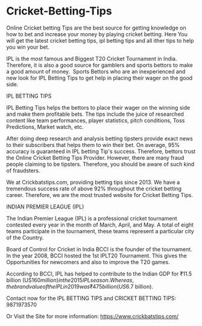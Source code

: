 # Cricket-Betting-Tips
Online Cricket betting Tips are the best source for getting knowledge on how to bet and increase your money by playing cricket betting. Here You will get the latest cricket betting tips, ipl betting tips and all ither tips to help you win your bet.

IPL is the most famous and Biggest T20 Cricket Tournament in India. Therefore, it is also a good source for gamblers and sports bettors to make a good amount of money.  Sports Bettors who are an inexperienced and new look for IPL Betting Tips to get help in placing their wager on the good side.

IPL BETTING TIPS 

IPL Betting Tips helps the bettors to place their wager on the winning side and make them profitable bets. The tips include the juice of researched content like team performances, player statistics, pitch conditions, Toss Predictions, Market watch, etc.

After doing deep research and analysis betting tipsters provide exact news to their subscribers that helps them to win their bet. On average, 95% accuracy is guaranteed in IPL betting Tip's success. Therefore, bettors trust the Online Cricket Betting Tips Provider. However, there are many fraud people claiming to be tipsters. Therefore, you should be aware of such kind of fraudsters.

We at Crickbatstips.com, providing betting tips since 2013. We have a tremendous success rate of above 92% throughout the cricket betting career. Therefore, we are the most trusted website for Cricket Betting Tips.

INDIAN PREMIER LEAGUE (IPL)

The Indian Premier League (IPL) is a professional cricket tournament contested every year in the month of March, April, and May. A total of eight teams participate in the tournament, these teams represent a particular city of the Country.

Board of Control for Cricket in India BCCI is the founder of the tournament. In the year 2008, BCCI hosted the 1st IPLT20 Tournament. This gives the Opportunities for newcomers and also to improve the T20 games. 

According to BCCI, IPL has helped to contribute to the Indian GDP for ₹11.5 billion (US$160 million) in the 2015 IPL season. Whereas, the brand value of the IPL in 2019 was ₹475 billion (US$6.7 billion).

Contact now for the IPL BETTING TIPS and CRICKET BETTING TIPS: 9871973570

Or Visit the Site for more information: https://www.crickbatstips.com/
